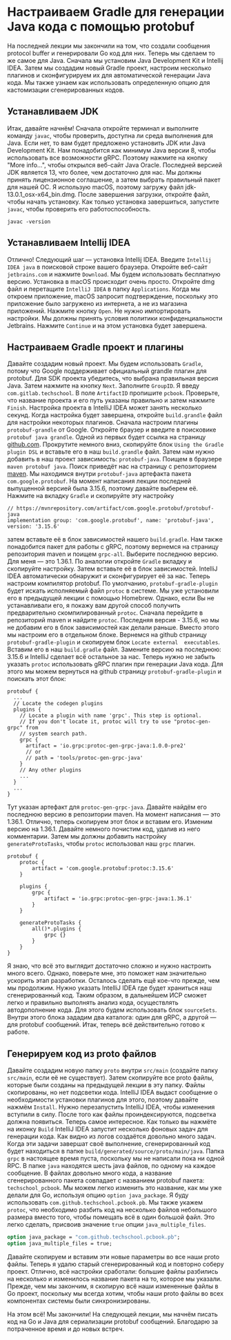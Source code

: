 # Настраиваем Gradle для генерации Java кода с помощью protobuf
На последней лекции мы закончили на том, что создали сообщения protocol buffer
и генерировали Go код для них. Теперь мы сделаем то же самое для Java. Сначала
мы установим Java Development Kit и Intellij IDEA. Затем мы создадим новый
Gradle проект, настроим несколько плагинов и сконфигурируем их для 
автоматической генерации Java кода. Мы также узнаем как использовать 
определенную опцию для кастомизации сгенерированных кодов.

## Устанавливаем JDK
Итак, давайте начнём! Сначала откройте терминал и выполните команду `javac`, 
чтобы проверить, доступна ли среда выполнения для Java. Если нет, то вам будет 
предложено установить JDK или Java Development Kit. Нам понадобится как минимум
Java версии 8, чтобы использовать все возможности gRPC. Поэтому нажмите на 
кнопку "More info...", чтобы открылся веб-сайт Java Oracle. Последней версией 
JDK является 13, что более, чем достаточно для нас. Мы должны принять 
лицензионное соглашение, а затем выбрать правильный пакет для нашей ОС. Я 
использую macOS, поэтому загружу файл jdk-13.0.1_osx-x64_bin.dmg. После 
завершения загрузки, откройте файл, чтобы начать установку. Как только 
установка завершиться, запустите `javac`, чтобы проверить его 
работоспособность.

```shell
javac -version
```

## Устанавливаем Intellij IDEA
Отлично! Следующий шаг — установка Intellij IDEA. Введите `Intellij IDEA java` 
в поисковой строке вашего браузера. Откройте веб-сайт `jetbrains.com` и нажмите
`Download`. Мы будем использовать бесплатную версию. Установка в macOS 
происходит очень просто. Откройте dmg файл и перетащите `IntelliJ IDEA` в папку
`Applications`. Когда мы откроем приложение, macOS запросит подтверждение, 
поскольку это приложение было загружено из интернета, а не из магазина 
приложений. Нажмите кнопку `Open`. Не нужно импортировать настройки. Мы должны
принять условия политики конфиденциальности Jetbrains. Нажмите `Continue` и на 
этом установка будет завершена.

## Настраиваем Gradle проект и плагины
Давайте создадим новый проект. Мы будем использовать `Gradle`, потому что
Google поддерживает официальный grandle плагин для protobuf. Для SDK проекта 
убедитесь, что выбрана правильная версия Java. Затем нажмите на кнопку `Next`.
Заполните `GroupID`. Я введу `com.gitlab.techschool`. В поле `ArtifactID` 
пропишите `pcbook`. Проверьте, что название проекта и его путь указаны 
правильно и затем нажмите `Finish`. Настройка проекта в IntelliJ IDEA может 
занять несколько секунд. Когда настройка будет завершена, откройте 
`build.grandle` файл для настройки некоторых плагинов. Сначала настроим плагины
`protobuf-grandle` от Google. Откройте браузер и введите в поисковике 
`protobuf java grandle`. Одной из первых будет ссылка на страницу [github.com](https://github.com/google/protobuf-gradle-plugin).
Прокрутите немного вниз, скопируйте блок `Using the Gradle plugin DSL` и 
вставьте его в наш `build.grandle` файл. Затем нам нужно добавить в наш проект
зависимость: `protobuf-java`. Поищем в браузере `maven protobuf java`. Поиск 
приведёт нас на страницу с репозиторием [maven](https://mvnrepository.com/artifact/com.google.protobuf/protobuf-java).
Мы находимся внутри `protobuf-java` артефакта пакета `com.google.protobuf`. 
На момент написания лекции последней выпущенной версией была 3.15.6, поэтому 
давайте выберем её. Нажмите на вкладку `Gradle` и скопируйте эту настройку

```
// https://mvnrepository.com/artifact/com.google.protobuf/protobuf-java
implementation group: 'com.google.protobuf', name: 'protobuf-java', version: '3.15.6'
```

затем вставьте её в блок зависимостей нашего `build.gradle`. Нам также 
понадобится пакет для работы с gRPC, поэтому вернемся на страницу репозитория
maven и поищем `grpc-all`. Выберите последнюю версию. Для меня — это 1.36.1. По
аналогии откройте `Gradle` вкладку и скопируйте настройку. Затем вставьте её 
в блок зависимостей. IntelliJ IDEA автоматически обнаружит и сконфигурирует 
её за нас. Теперь настроим компилятор protobuf. По умолчанию, 
`protobuf-gradle-plugin` будет искать исполняемый файл `protoc` в системе. Мы
уже установили его в предыдущей лекции с помощью Homebrew. Однако, если Вы не
устанавливали его, я покажу вам другой способ получить предварительно 
скомпилированный `protoc`. Сначала перейдите в репозиторий maven и найдите
`protoc`. Последняя версия - 3.15.6, но мы не добавим его в блок зависимостей
как делали раньше. Вместо этого мы настроим его в отдельном блоке. Вернемся на 
github страницу `protobuf-gradle-plugin` и скопируем блок `Locate external 
executables`. Вставим его в наш `build.gradle` файл. Замените версию на 
последнюю: 3.15.6 и IntelliJ сделает всё остальное за нас. Теперь нужно не 
забыть указать `protoc` использовать gRPC плагин при генерации Java кода. Для
этого мы можем вернуться на github страницу `protobuf-gradle-plugin` и 
поискать этот блок:

```
protobuf {
  ...
  // Locate the codegen plugins
  plugins {
    // Locate a plugin with name 'grpc'. This step is optional.
    // If you don't locate it, protoc will try to use "protoc-gen-grpc" from
    // system search path.
    grpc {
      artifact = 'io.grpc:protoc-gen-grpc-java:1.0.0-pre2'
      // or
      // path = 'tools/protoc-gen-grpc-java'
    }
    // Any other plugins
    ...
  }
  ...
}
```

Тут указан артефакт для `protoc-gen-grpc-java`. Давайте найдём его последнюю
версию в репозитории maven. На момент написания — это 1.36.1. Отлично, теперь 
скопируем этот блок и вставим его. Изменим версию на 1.36.1. Давайте немного 
почистим код, удалив из него комментарии. Затем мы должны добавить настройку
`generateProtoTasks`, чтобы `protoc` использовал наш `grpc` плагин.

```
protobuf {
    protoc {
        artifact = 'com.google.protobuf:protoc:3.15.6'
    }

    plugins {
        grpc {
            artifact = 'io.grpc:protoc-gen-grpc-java:1.36.1'
        }
    }

    generateProtoTasks {
        all()*.plugins {
            grpc {}
        }
    }
}
```

Я знаю, что всё это выглядит достаточно сложно и нужно настроить много всего. 
Однако, поверьте мне, это поможет нам значительно ускорить этап разработки. 
Осталось сделать ещё кое-что прежде, чем мы продолжим. Нужно указать IntelliJ 
IDEA где будет храниться наш сгенерированный код. Таким образом, в дальнейшем 
ИСР сможет легко и правильно выполнять анализ кода, осуществлять автодополнение
кода. Для этого будем использовать блок `sourceSets`. Внутри этого блока 
зададим два каталога: один для gRPC, а другой — для protobuf сообщений. Итак, 
теперь всё действительно готово к работе.

## Генерируем код из proto файлов
Давайте создадим новую папку `proto` внутри `src/main` (создайте папку 
`src/main`, если её не существует). Затем скопируйте все proto файлы, которые
были созданы на предыдущей лекции в эту папку. Файлы скопированы, но нет 
подсветки кода. IntelliJ IDEA выдаст сообщение о необходимости установки 
плагинов для этого, поэтому давайте нажмём `Install`. Нужно перезапустить 
IntelliJ IDEA, чтобы изменения вступили в силу. После того как файлы 
проиндексируются, подсветка должна появиться. Теперь самое интересное. Как 
только вы нажмёте на иконку `Build` IntelliJ IDEA запустит несколько фоновых 
задач для генерации кода. Как видно из логов создаётся довольно много задач. 
Когда эти задачи завершат своё выполнение, сгенерированный код будет находиться
в папке `build/generated/source/proto/main/java`. Папка `grpc` в настоящее 
время пуста, поскольку мы не написали пока ни одной RPC. В папке `java` 
находятся шесть java файлов, по одному на каждое сообщение. В файлах довольно 
много кода, а название сгенерированного пакета совпадает с названием protobuf
пакета: `techschool_pcbook`. Мы можем легко изменить это название, как мы уже
делали для Go, используя опцию `option java_package`. Я буду использовать
`com.github.techschool.pcbook.pb`. Мы также укажем `protoc`, что необходимо 
разбить код на несколько файлов небольшого размера вместо того, чтобы помещать 
всё в один большой файл. Это легко сделать, присвоив значение `true` опции 
`java_multiple_files`.

```protobuf
option java_package = "com.github.techschool.pcbook.pb";
option java_multiple_files = true;
```

Давайте скопируем и вставим эти новые параметры во все наши proto файлы. Теперь
я удалю старый сгенерированный код и повторно соберу проект. Отлично, всё 
настройки сработали: большие файлы разбились на несколько и изменилось название 
пакета на то, которое мы указали. Прежде, чем мы закончим, я скопирую всё наши
измененные файлы в Go проект, поскольку мы всегда хотим, чтобы наши proto файлы
во всех компонентах системы были синхронизированы.

На этом всё! Мы закончили! На следующей лекции, мы начнём писать код на Go и 
Java для сериализации protobuf сообщений. Благодарю за потраченное время и до 
новых встреч.